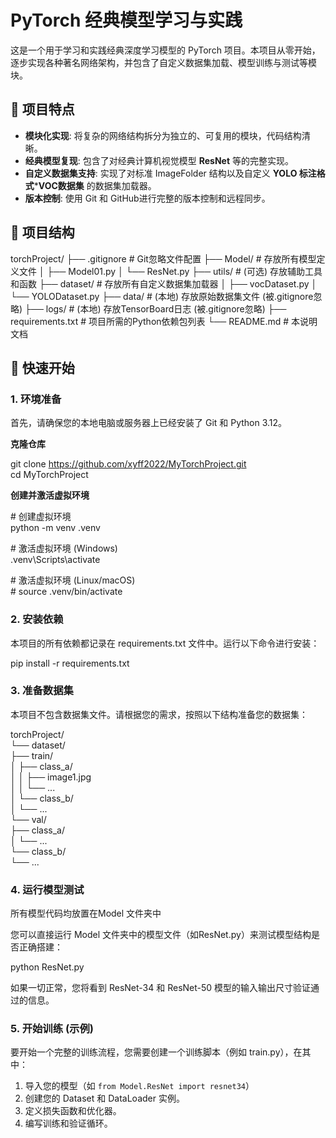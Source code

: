 # **PyTorch 经典模型学习与实践**

这是一个用于学习和实践经典深度学习模型的 PyTorch 项目。本项目从零开始，逐步实现各种著名网络架构，并包含了自定义数据集加载、模型训练与测试等模块。

## **🌟 项目特点**

* **模块化实现**: 将复杂的网络结构拆分为独立的、可复用的模块，代码结构清晰。  
* **经典模型复现**: 包含了对经典计算机视觉模型 **ResNet** 等的完整实现。  
* **自定义数据集支持**: 实现了对标准 ImageFolder 结构以及自定义 **YOLO 标注格式*****VOC数据集** 的数据集加载器。  
* **版本控制**: 使用 Git 和 GitHub进行完整的版本控制和远程同步。

## **📂 项目结构**

torchProject/
├── .gitignore          # Git忽略文件配置
├── Model/              # 存放所有模型定义文件
│   ├── Model01.py
│   └── ResNet.py
├── utils/              # (可选) 存放辅助工具和函数
├── dataset/            # 存放所有自定义数据集加载器
│   ├── vocDataset.py
│   └── YOLODataset.py
├── data/               # (本地) 存放原始数据集文件 (被.gitignore忽略)
├── logs/               # (本地) 存放TensorBoard日志 (被.gitignore忽略)
├── requirements.txt    # 项目所需的Python依赖包列表
└── README.md           # 本说明文档

## **🚀 快速开始**

### **1\. 环境准备**

首先，请确保您的本地电脑或服务器上已经安装了 Git 和 Python 3.12。

**克隆仓库**

git clone https://github.com/xyff2022/MyTorchProject.git  
cd MyTorchProject

**创建并激活虚拟环境**

\# 创建虚拟环境  
python \-m venv .venv

\# 激活虚拟环境 (Windows)  
.venv\\Scripts\\activate

\# 激活虚拟环境 (Linux/macOS)  
\# source .venv/bin/activate

### **2\. 安装依赖**

本项目的所有依赖都记录在 requirements.txt 文件中。运行以下命令进行安装：

pip install \-r requirements.txt

### **3\. 准备数据集**

本项目不包含数据集文件。请根据您的需求，按照以下结构准备您的数据集：

torchProject/  
└── dataset/  
    ├── train/  
    │   ├── class\_a/  
    │   │   ├── image1.jpg  
    │   │   └── ...  
    │   └── class\_b/  
    │       └── ...  
    └── val/  
        ├── class\_a/  
        │   └── ...  
        └── class\_b/  
            └── ...

### **4\. 运行模型测试**

所有模型代码均放置在Model 文件夹中

您可以直接运行 Model 文件夹中的模型文件（如ResNet.py）来测试模型结构是否正确搭建：

python ResNet.py

如果一切正常，您将看到 ResNet-34 和 ResNet-50 模型的输入输出尺寸验证通过的信息。

### **5\. 开始训练 (示例)**

要开始一个完整的训练流程，您需要创建一个训练脚本（例如 train.py），在其中：

1. 导入您的模型（如 `from Model.ResNet import resnet34`）
2. 创建您的 Dataset 和 DataLoader 实例。  
3. 定义损失函数和优化器。  
4. 编写训练和验证循环。

